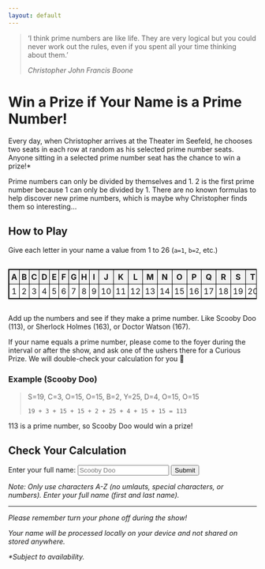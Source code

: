 ```yaml
---
layout: default
---
```


> ‘I think prime numbers are like life. They are very logical but you could never work out the rules, even if you spent all your time thinking about them.’
> 
> _Christopher John Francis Boone_

# Win a Prize if Your Name is a Prime Number!

Every day, when Christopher arrives at the Theater im Seefeld, he chooses two seats in each row at random as his selected prime number seats. Anyone sitting in a selected prime number seat has the chance to win a prize!*

Prime numbers can only be divided by themselves and 1. 2 is the first prime number because 1 can only be divided by 1. There are no known formulas to help discover new prime numbers, which is maybe why Christopher finds them so interesting…

## How to Play

Give each letter in your name a value from 1 to 26 (`a=1`, `b=2`, etc.)

<style>
  .table-container {
    width: 100%;
    overflow-x: auto; /* Enable horizontal scrolling */
  }
  .custom-table {
    border: 1px solid black;
    border-collapse: collapse;
    width: 100%;
  }
  .custom-table th, .custom-table td {
    border: 1px solid black;
    padding: 4px;
    text-align: center;
  }
  .custom-table th {
    background-color: #f2f2f2;
    font-weight: bold;
  }
</style>
<div class="table-container">
    <table class="custom-table">
        <tr>
            <th>A</th>
            <th>B</th>
            <th>C</th>
            <th>D</th>
            <th>E</th>
            <th>F</th>
            <th>G</th>
            <th>H</th>
            <th>I</th>
            <th>J</th>
            <th>K</th>
            <th>L</th>
            <th>M</th>
            <th>N</th>
            <th>O</th>
            <th>P</th>
            <th>Q</th>
            <th>R</th>
            <th>S</th>
            <th>T</th>
            <th>U</th>
            <th>V</th>
            <th>W</th>
            <th>X</th>
            <th>Y</th>
            <th>Z</th>
        </tr>
        <tr>
            <td>1</td>
            <td>2</td>
            <td>3</td>
            <td>4</td>
            <td>5</td>
            <td>6</td>
            <td>7</td>
            <td>8</td>
            <td>9</td>
            <td>10</td>
            <td>11</td>
            <td>12</td>
            <td>13</td>
            <td>14</td>
            <td>15</td>
            <td>16</td>
            <td>17</td>
            <td>18</td>
            <td>19</td>
            <td>20</td>
            <td>21</td>
            <td>22</td>
            <td>23</td>
            <td>24</td>
            <td>25</td>
            <td>26</td>
        </tr>
    </table>
</div>

Add up the numbers and see if they make a prime number. Like Scooby Doo (113), or Sherlock Holmes (163), or Doctor Watson (167).

If your name equals a prime number, please come to the foyer during the interval or after the show, and ask one of the ushers there for a Curious Prize. We will double-check your calculation for you 🙂

### Example (Scooby Doo)

> S=19, C=3, O=15, O=15, B=2, Y=25, D=4, O=15, O=15
>
> `19 + 3 + 15 + 15 + 2 + 25 + 4 + 15 + 15 = 113`

113 is a prime number, so Scooby Doo would win a prize!

## Check Your Calculation

<form onsubmit="handleSubmit(event)">
    <label for="name">Enter your full name:</label>
    <input type="text" id="name" name="name" placeholder="Scooby Doo">
    <button type="submit">Submit</button>
    <p></p>
</form>

_Note: Only use characters A-Z (no umlauts, special characters, or numbers). Enter your full name (first and last name)._

* * *

_Please remember turn your phone off during the show!_

_Your name will be processed locally on your device and not shared on stored anywhere._

_*Subject to availability._